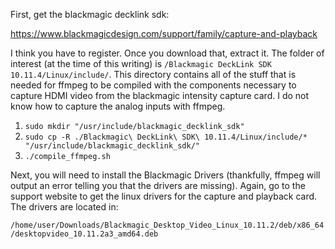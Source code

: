 
First, get the blackmagic decklink sdk:

https://www.blackmagicdesign.com/support/family/capture-and-playback

I think you have to register.  Once you download that, extract it.  The folder of interest (at the time of this writing) is `/Blackmagic DeckLink SDK 10.11.4/Linux/include/`.  This directory contains all of the stuff that is needed for ffmpeg to be compiled with the components necessary to capture HDMI video from the blackmagic intensity capture card.  I do not know how to capture the analog inputs with ffmpeg.

1. `sudo mkdir "/usr/include/blackmagic_decklink_sdk"`
1. `sudo cp -R ./Blackmagic\ DeckLink\ SDK\ 10.11.4/Linux/include/* "/usr/include/blackmagic_decklink_sdk/"`
1. `./compile_ffmpeg.sh`

Next, you will need to install the Blackmagic Drivers (thankfully, ffmpeg will output an error telling you that the drivers are missing).  Again, go to the support website to get the linux drivers for the capture and playback card.  The drivers are located in:

`/home/user/Downloads/Blackmagic_Desktop_Video_Linux_10.11.2/deb/x86_64/desktopvideo_10.11.2a3_amd64.deb`

